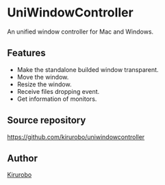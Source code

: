 # UniWindowController

An unified window controller for Mac and Windows.

## Features
- Make the standalone builded window transparent.
- Move the window.
- Resize the window.
- Receive files dropping event.
- Get information of monitors.


## Source repository
https://github.com/kirurobo/uniwindowcontroller


## Author
[Kirurobo](https://twitter.com/kirurobo)
